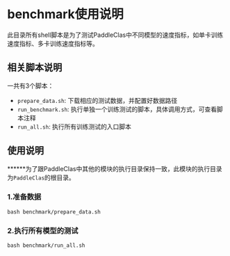 # benchmark使用说明

此目录所有shell脚本是为了测试PaddleClas中不同模型的速度指标，如单卡训练速度指标、多卡训练速度指标等。

## 相关脚本说明

一共有3个脚本：

- `prepare_data.sh`: 下载相应的测试数据，并配置好数据路径
- `run_benchmark.sh`: 执行单独一个训练测试的脚本，具体调用方式，可查看脚本注释
- `run_all.sh`: 执行所有训练测试的入口脚本

## 使用说明

******为了跟PaddleClas中其他的模块的执行目录保持一致，此模块的执行目录为`PaddleClas`的根目录。

### 1.准备数据

```shell
bash benchmark/prepare_data.sh
```

### 2.执行所有模型的测试

```shell
bash benchmark/run_all.sh
```
